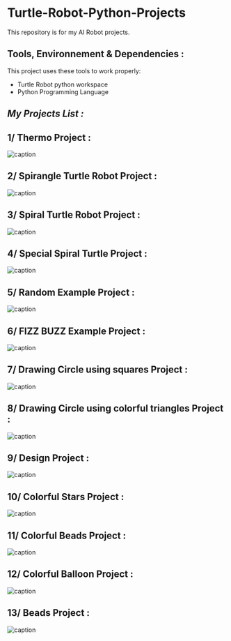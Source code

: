 # Turtle-Robot-Python-Projects
This repository is for my AI Robot projects.
## Tools, Environnement & Dependencies :

This project uses these tools to work properly:

- Turtle Robot python workspace
- Python Programming Language

## _My Projects List :_
##  1/ Thermo Project :
![caption](https://github.com/Mqueen15/Turtle-Robot-Python-Projects/blob/main/Thermo%20Project.gif?raw=true)
##  2/ Spirangle Turtle Robot Project :
![caption](https://github.com/Mqueen15/Turtle-Robot-Python-Projects/blob/main/Spirangle%20Turtle%20Robot%20Project.gif?raw=true)
##  3/ Spiral Turtle Robot Project :
![caption](https://github.com/Mqueen15/Turtle-Robot-Python-Projects/blob/main/Spiral%20Turtle%20Robot%20Project.gif?raw=true)
##  4/ Special Spiral Turtle Project :
![caption](https://github.com/Mqueen15/Turtle-Robot-Python-Projects/blob/main/Special%20Spiral%20Turtle%20Project.gif?raw=true)
##  5/ Random Example Project :
![caption](https://github.com/Mqueen15/Turtle-Robot-Python-Projects/blob/main/Random%20Example%20Project.gif?raw=true)
##  6/ FIZZ BUZZ Example Project :
![caption](https://github.com/Mqueen15/Turtle-Robot-Python-Projects/blob/main/FIZZ%20BUZZ%20Example%20Project.gif?raw=true)
##  7/ Drawing Circle using squares Project :
![caption](https://github.com/Mqueen15/Turtle-Robot-Python-Projects/blob/main/Drawing%20Circle%20using%20squares%20Project.gif?raw=true)
##  8/ Drawing Circle using colorful triangles Project :
![caption](https://github.com/Mqueen15/Turtle-Robot-Python-Projects/blob/main/Drawing%20Circle%20using%20colorful%20triangles%20Project.gif?raw=true)
##  9/ Design Project :
![caption](https://github.com/Mqueen15/Turtle-Robot-Python-Projects/blob/main/Design%20Project.gif?raw=true)
##  10/ Colorful Stars Project :
![caption](https://github.com/Mqueen15/Turtle-Robot-Python-Projects/blob/main/Colorful%20Stars%20Project.gif?raw=true)
##  11/ Colorful Beads Project :
![caption](https://github.com/Mqueen15/Turtle-Robot-Python-Projects/blob/main/Colorful%20Beads%20Project.gif?raw=true)
##  12/ Colorful Balloon Project :
![caption](https://github.com/Mqueen15/Turtle-Robot-Python-Projects/blob/main/Colorful%20Balloon%20Project.gif?raw=true)
##  13/ Beads Project :
![caption](https://github.com/Mqueen15/Turtle-Robot-Python-Projects/blob/main/Beads%20Project.gif?raw=true)



